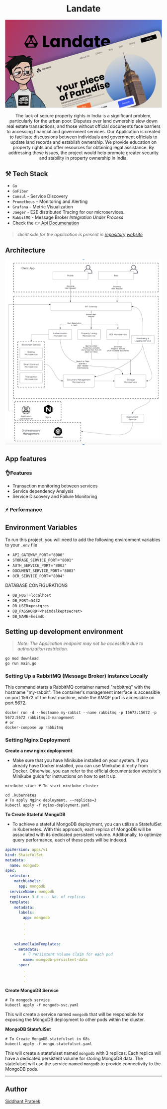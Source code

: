 <h1 align="center">Landate</h1>

![banner](./assets/banner-landate.png)

<p align="center">
The lack of secure property rights in India is a significant problem, particularly for the urban poor. Disputes over land ownership slow down real estate transactions, and those without official documents face barriers to accessing financial and government services. Our Application is created to facilitate discussions between individuals and government officials to update land records and establish ownership. We provide education on property rights and offer resources for obtaining legal assistance. By addressing these issues, the project would help promote greater security and stability in property ownership in India.
</p>



## ⚒️ Tech Stack

- `Go`
- `GoFiber` 
- `Consul` - Service Discovery
- `Prometheus` - Monitoring and Alerting
- `Grafana` - Metric Visualization
- `Jaeger` - E2E distributed Tracing for our microservices.
- `RabbitMQ` - Message Broker _Integration Under Process_
- Check the 👉 [Api Documenation](https://landate-api.apidog.io/)

> _client side for the application is present in 
    [repository](https://polysite) 
    [website](https://landate.vercel.app/)_

## Architecture
![PolyrootArch](./assets/architecture.png)

## App features


### 👌Features

- Transaction monitoring between services
- Service dependency Analysis
- Service Discovery and Failure Monitoring
### ⚡ Performance


## Environment Variables

To run this project, you will need to add the following environment variables to your `.env` file

- `API_GATEWAY_PORT`=`"8000"`
- `STORAGE_SERVICE_PORT`=`"8001"`
- `AUTH_SERVICE_PORT`=`"8002"`
- `DOCUMENT_SERVICE_PORT`=`"8003"`
- `OCR_SERVICE_PORT`=`"8004"`



DATABASE CONFIGURATIONS

- `DB_HOST`=`localhost`
- `DB_PORT`=`5432`
- `DB_USER`=`postgres`
- `DB_PASSWORD`=`<heimdalkeptsecret>`
- `DB_NAME`=`heimdb`

## Setting up development environment

> _Note: The Application endpoint may not be accessible due to authorization restriction._

```shell
go mod download
go run main.go
```

### Setting Up a RabbitMQ (Message Broker) Instance Locally

This command starts a RabbitMQ container named "rabbitmq" with the hostname "my-rabbit". The container's management interface is accessible on port 15672 of the host machine, while the AMQP port is accessible on port 5672.

```shell
docker run -d --hostname my-rabbit --name rabbitmq -p 15672:15672 -p 5672:5672 rabbitmq:3-management
# or
docker-compose up rabbitmq
```

### Setting Nginx Deployment

**Create a new nginx deployment**:
- Make sure that you have Minikube installed on your system. If you already have Docker installed, you can use Minikube directly from Docker. Otherwise, you can refer to the official documentation website's Minikube guide for instructions on how to set it up.

```shell
minikube start # To start minikube cluster
```

```shell
cd .kubernetes 
# To apply Nginx deployment. --replicas=3
kubectl apply -f nginx-deployment.yaml 
```

**To Create Stateful MongoDB**

- To achieve a stateful MongoDB deployment, you can utilize a StatefulSet in Kubernetes. With this approach, each replica of MongoDB will be associated with its dedicated persistent volume. Additionally, to optimize query performance, each of these pods will be indexed.

```yaml
apiVersion: apps/v1
kind: StatefulSet
metadata:
  name: mongodb
spec:
  selector:
    matchLabels:
      app: mongodb
  serviceName: mongodb
  replicas: 3 # <--- No. of replicas
  template:
    metadata:
      labels:
        app: mongodb
        .
        .
        .
        .
    volumeClaimTemplates:
    - metadata:
        # 👇 Persistent Volume Claim for each pod
        name: mongodb-persistent-data 
      spec:
        .
        .
        .
```

**Create MongoDB Service**

```shell
# To mongodb service
kubectl apply -f mongodb-svc.yaml 
```

This will create a service named `mongodb` that will be responsible for exposing the MongoDB deployment to other pods within the cluster.

**MongoDB StatefulSet**

```shell
# To Create MongoDB statefulset in K8s
kubectl apply -f mongo-statefulset.yaml 
```
This will create a statefulset named `mongodb` with 3 replicas. Each replica will have a dedicated persistent volume for storing MongoDB data. The statefulset will use the service named `mongodb` to provide connectivity to the MongoDB pods.

---

## Author
[Siddhant Prateek](https://github.com/siddhantprateek)
